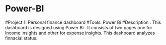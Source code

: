 # Power-BI
#Project 1: Personal finance dashboard
#Tools: Power Bi 
#Description : This dashboard is designed using Power Bi . It consists of two pages one for Income insights and other for expense insights. This dashboard analyzes finnacial status. 
